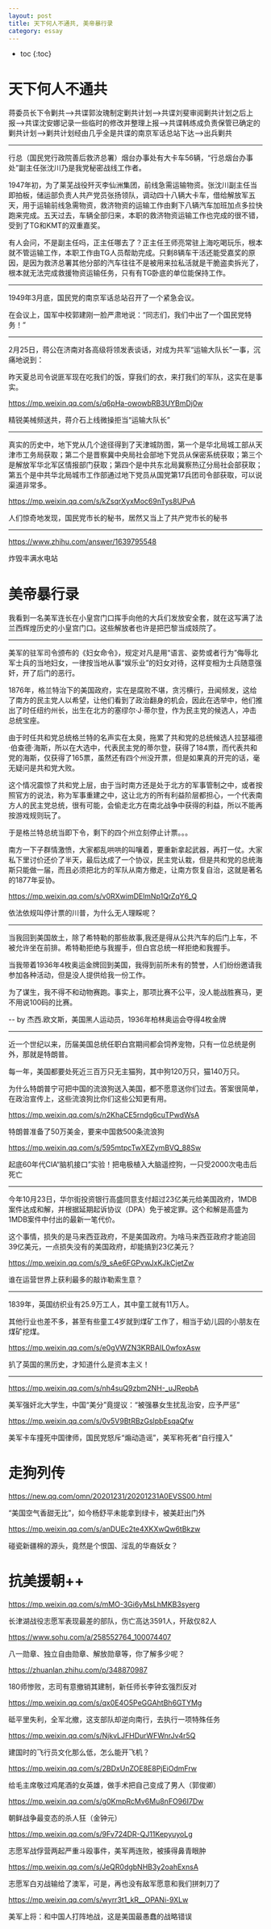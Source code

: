```yaml
---
layout: post
title: 天下何人不通共, 美帝暴行录
category: essay 
---
```


* toc
{:toc}

# 天下何人不通共

蒋委员长下令剿共-->共谍郭汝瑰制定剿共计划-->共谍刘斐审阅剿共计划之后上报-->共谍沈安娜记录一些临时的修改并整理上报-->共谍韩练成负责保管已确定的剿共计划-->剿共计划经由几乎全是共谍的南京军话总站下达-->出兵剿共

----

行总（国民党行政院善后救济总署）烟台办事处有大卡车56辆，“行总烟台办事处”副主任张沈川乃是我党秘密战线工作者。

1947年初，为了莱芜战役歼灭李仙洲集团，前线急需运输物资。张沈川副主任当即拍板，储运部负责人共产党员张扬领队，调动四十八辆大卡车，借给解放军五天，用于运输前线急需物资，救济物资的运输工作由剩下八辆汽车加班加点多拉快跑来完成。五天过去，车辆全部归来，本职的救济物资运输工作也完成的很不错，受到了TG和KMT的双重嘉奖。

有人会问，不是副主任吗，正主任哪去了？正主任王师亮常驻上海吃喝玩乐，根本就不管运输工作，本职工作由TG人员帮助完成。只剩8辆车干活还能受嘉奖的原因，是因为救济总署其他分部的汽车往往不是被用来拉私活就是干脆盗卖拆光了，根本就无法完成救援物资运输任务，只有有TG卧底的单位能保持工作。

----

1949年3月底，国民党的南京军话总站召开了一个紧急会议。

在会议上，国军中校郭建刚一脸严肃地说：“同志们，我们中出了一个国民党特务！”

----

2月25日，蒋公在济南对各高级将领发表谈话，对成为共军“运输大队长”一事，沉痛地说到：

昨天夏总司令说匪军现在吃我们的饭，穿我们的衣，来打我们的军队，这实在是事实。

https://mp.weixin.qq.com/s/q6pHa-owowbRB3UYBmDj0w

精锐美械频送共，蒋介石上线微操拒当“运输大队长”

----

真实的历史中，地下党从几个途径得到了天津城防图，第一个是华北局城工部从天津市工务局获取；第二个是晋察冀中央局社会部地下党员从保密系统获取；第三个是解放军华北军区情报部门获取；第四个是中共东北局冀察热辽分局社会部获取；第五个是中共华北局城市工作部通过地下党员从国党第17兵团司令部获取，可以说渠道非常多。

https://mp.weixin.qq.com/s/kZsqrXyxMoc69nTys8UPvA

人们惊奇地发现，国民党市长的秘书，居然又当上了共产党市长的秘书

----

https://www.zhihu.com/answer/1639795548

炸毁丰满水电站

# 美帝暴行录

我看到一名美军连长在小皇宫门口挥手向他的大兵们发放安全套，就在这写满了法兰西辉煌历史的小皇宫门口。这些解放者也许是把巴黎当成妓院了。

----

美军的驻军司令颁布的《妇女命令》，规定对凡是用“语言、姿势或者行为”侮辱北军士兵的当地妇女，一律按当地从事“娱乐业”的妇女对待，这样变相为士兵随意强奸，开了后门的恶行。

1876年，格兰特治下的美国政府，实在是腐败不堪，贪污横行，丑闻频发，这给了南方的民主党人以希望，让他们看到了政治翻身的机会，因此在选举中，他们推出了时任纽约州长，出生在北方的塞缪尔·J·蒂尔登，作为民主党的候选人，冲击总统宝座。

由于时任共和党总统格兰特的名声实在太臭，拖累了共和党的总统候选人拉瑟福德·伯查德·海斯，所以在大选中，代表民主党的蒂尔登，获得了184票，而代表共和党的海斯，仅获得了165票，虽然还有四个州没开票，但是如果真的开完的话，毫无疑问是共和党大败。

这个情况震惊了共和党上层，由于当时南方还是处于北方的军事管制之中，或者按照官方的说法，称为军事重建之中，这让北方的所有利益阶层都担心，一个代表南方人的民主党总统，很有可能，会偷走北方在南北战争中获得的利益，所以不能再按游戏规则玩了。

于是格兰特总统当即下令，剩下的四个州立刻停止计票。。。

南方一下子群情激愤，大家都乱哄哄的叫嚷着，要重新拿起武器，再打一仗。大家私下里讨价还价了半天，最后达成了一个协议，民主党认栽，但是共和党的总统海斯只能做一届，而且必须把北方的军队从南方撤走，让南方恢复自治，这就是著名的1877年妥协。

https://mp.weixin.qq.com/s/v0RXwimDElmNp1QrZqY6_Q

依法依规叫停计票的川普，为什么无人理睬呢？

----

当我回到美国故土，除了希特勒的那些故事,我还是得从公共汽车的后门上车，不被允许坐在前排。希特勒拒绝与我握手，但白宫总统一样拒绝和我握手。

当我带着1936年4枚奥运金牌回到美国，我得到前所未有的赞誉，人们纷纷邀请我参加各种活动，但是没人提供给我一份工作。

为了谋生，我不得不和动物赛跑。事实上，那项比赛不公平，没人能战胜赛马，更不用说100码的比赛。

-- by 杰西.欧文斯，美国黑人运动员，1936年柏林奥运会夺得4枚金牌

----

近一个世纪以来，历届美国总统任职白宫期间都会饲养宠物，只有一位总统是例外，那就是特朗普。

每一年，美国都要处死近三百万只无主猫狗，其中狗120万只，猫140万只。

为什么特朗普宁可把中国的流浪狗送入美国，都不愿意送你们过去。答案很简单，在政治宣传上，这些流浪狗比你们这些公知更有用。

https://mp.weixin.qq.com/s/n2KhaCE5rndg6cuTPwdWsA

特朗普准备了50万美金，要来中国救500条流浪狗

https://mp.weixin.qq.com/s/595mtpcTwXEZymBVQ_88Sw

起底60年代CIA“脑机接口”实验！把电极植入大脑遥控狗，一只受2000次电击后死亡

----

今年10月23日，华尔街投资银行高盛同意支付超过23亿美元给美国政府，1MDB案件达成和解，并根据延期起诉协议（DPA）免于被定罪。这个和解是高盛为1MDB案件中付出的最新一笔代价。

这个事情，损失的是马来西亚政府，不是美国政府。为啥马来西亚政府才能追回39亿美元，一点损失没有的美国政府，却能搞到23亿美元？

https://mp.weixin.qq.com/s/9_sAe6FGPvwJxKJkCjetZw

谁在运营世界上获利最多的敲诈勒索生意？

----

1839年，英国纺织业有25.9万工人，其中童工就有11万人。

其他行业也差不多，甚至有些童工4岁就到煤矿工作了，相当于幼儿园的小朋友在煤矿挖煤。

https://mp.weixin.qq.com/s/e0gVWZN3KRBAIL0wfoxAsw

扒了英国的黑历史，才知道什么是资本主义！

----

https://mp.weixin.qq.com/s/nh4suQ9zbm2NH-_uJRepbA

美军强奸北大学生，中国“美分”竟提议：“被强暴女生扰乱治安，应予严惩”

https://mp.weixin.qq.com/s/0v5V9BtRBzGslpbEsqaQfw

美军卡车撞死中国律师，国民党怒斥“煽动造谣”，美军称死者“自行撞入”

# 走狗列传

https://new.qq.com/omn/20201231/20201231A0EVSS00.html

“美国空气香甜无比”，如今杨舒平未能拿到绿卡，被美赶出门外

https://mp.weixin.qq.com/s/anDUEc2te4XKXwQw6tBkzw

碰瓷新疆棉的源头，竟然是个恨国、淫乱的华裔妖女？

# 抗美援朝++

https://mp.weixin.qq.com/s/mMO-3Gi6yMsLhMKB3syerg

长津湖战役志愿军表现最差的部队，伤亡高达3591人，歼敌仅82人

https://www.sohu.com/a/258552764_100074407

八一勋章、独立自由勋章、解放勋章等，你了解多少呢？

https://zhuanlan.zhihu.com/p/348870987

180师惨败，志司有意撤销其建制，新任师长李钟玄强烈反对

https://mp.weixin.qq.com/s/qx0E4O5PeGGAhtBh6GTYMg

砥平里失利，全军北撤，这支部队却逆向南行，去执行一项特殊任务

https://mp.weixin.qq.com/s/NjkvLJFHDurWFWnrJv4r5Q

建国时的飞行员文化那么低，怎么能开飞机？

https://mp.weixin.qq.com/s/2BDxUnZOE8E8PjEiOdmFrw

给毛主席敬过鸡尾酒的女英雄，做手术把自己变成了男人（郭俊卿）

https://mp.weixin.qq.com/s/g0KmpRcMv6Mu8nFO96I7Dw

朝鲜战争最变态的杀人狂（金钟元）

https://mp.weixin.qq.com/s/9Fv724DR-QJ11KepyuyoLg

志愿军战俘营两起严重斗殴事件，美军两连败，被揍得鼻青眼肿

https://mp.weixin.qq.com/s/JeQR0dgbNHB3y2oahExnsA

志愿军白刃战输给了澳军，可是，再也没有敌军愿意和我们拼刺刀了

https://mp.weixin.qq.com/s/wyrr3t1_kR__OPANi-9XLw

美军上将：和中国人打阵地战，这是美国最愚蠢的战略错误
